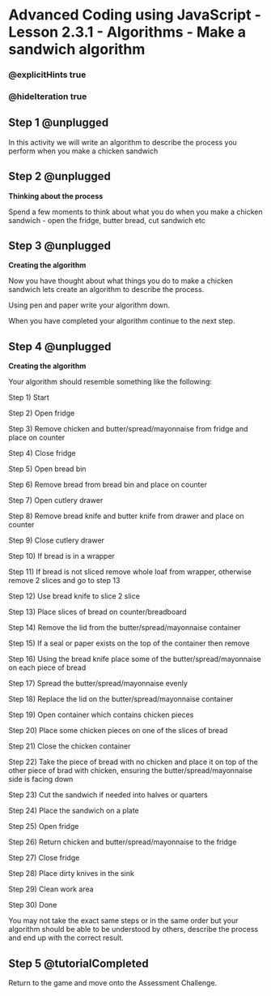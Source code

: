 # Advanced Coding using JavaScript - Lesson 2.3.1 - Algorithms - Make a sandwich algorithm

### @explicitHints true
### @hideIteration true

## Step 1 @unplugged
In this activity we will write an algorithm to describe the process you perform when you make a chicken sandwich

## Step 2 @unplugged
**Thinking about the process**

Spend a few moments to think about what you do when you make a chicken sandwich - open the fridge, butter bread, cut sandwich etc

## Step 3 @unplugged
**Creating the algorithm**

Now you have thought about what things you do to make a chicken sandwich lets create an algorithm to describe the process.

Using pen and paper write your algorithm down.

When you have completed your algorithm continue to the next step.

## Step 4 @unplugged
**Creating the algorithm**

Your algorithm should resemble something like the following:

Step 1) Start

Step 2) Open fridge

Step 3) Remove chicken and butter/spread/mayonnaise from fridge and place on counter

Step 4) Close fridge

Step 5) Open bread bin

Step 6) Remove bread from bread bin and place on counter

Step 7) Open cutlery drawer

Step 8) Remove bread knife and butter knife from drawer and place on counter

Step 9) Close cutlery drawer

Step 10) If bread is in a wrapper

Step 11) If bread is not sliced remove whole loaf from wrapper, otherwise remove 2 slices and go to step 13

Step 12) Use bread knife to slice 2 slice

Step 13) Place slices of bread on counter/breadboard

Step 14) Remove the lid from the butter/spread/mayonnaise container

Step 15) If a seal or paper exists on the top of the container then remove

Step 16) Using the bread knife place some of the butter/spread/mayonnaise on each piece of bread

Step 17) Spread the butter/spread/mayonnaise evenly

Step 18) Replace the lid on the butter/spread/mayonnaise container

Step 19) Open container which contains chicken pieces

Step 20) Place some chicken pieces on one of the slices of bread

Step 21) Close the chicken container

Step 22) Take the piece of bread with no chicken and place it on top of the other piece of brad with chicken, ensuring the butter/spread/mayonnaise side is facing down

Step 23) Cut the sandwich if needed into halves or quarters

Step 24) Place the sandwich on a plate

Step 25) Open fridge

Step 26) Return chicken and butter/spread/mayonnaise to the fridge

Step 27) Close fridge

Step 28) Place dirty knives in the sink

Step 29) Clean work area

Step 30) Done

You may not take the exact same steps or in the same order but your algorithm should be able to be understood by others, describe the process and end up with the correct result.

## Step 5 @tutorialCompleted
Return to the game and move onto the Assessment Challenge.